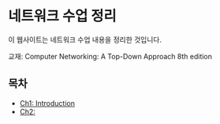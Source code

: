 # 네트워크 수업 정리
이 웹사이트는 네트워크 수업 내용을 정리한 것입니다.

교재: Computer Networking: A Top-Down Approach 8th edition

## 목차
- [Ch1: Introduction](ch1.md)
- [Ch2: ](ch2.md)